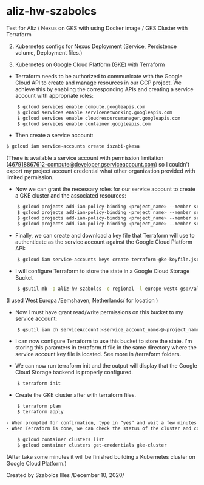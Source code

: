 # aliz-hw-szabolcs
Test for Aliz / Nexus on GKS with using Docker image / GKS Cluster with Terraform

2. Kubernetes configs for Nexus Deployment
(Service, Persistence volume, Deployment files.)

3. Kubernetes on Google Cloud Platform (GKE) with Terraform

- Terraform needs to be authorized to communicate with the Google Cloud API to create and manage resources in our GCP project. We achieve this by enabling the corresponding APIs and creating a service account with appropriate roles:

```bash
    $ gcloud services enable compute.googleapis.com
    $ gcloud services enable servicenetworking.googleapis.com
    $ gcloud services enable cloudresourcemanager.googleapis.com
    $ gcloud services enable container.googleapis.com
```
- Then create a service account:
```bash
$ gcloud iam service-accounts create iszabi-gkesa
```

(There is available a service account with permission limitation (467918867612-compute@developer.gserviceaccount.com) so I couldn't export my project account credential what other organization provided with limited permission.

- Now we can grant the necessary roles for our service account to create a GKE cluster and the associated resources:

```bash
    $ gcloud projects add-iam-policy-binding <project_name> --member serviceAccount:<service_account_name>@<project_name>.iam.gserviceaccount.com --role roles/container.admin
    $ gcloud projects add-iam-policy-binding <project_name> --member serviceAccount:<service_account_name>@<project_name>.iam.gserviceaccount.com --role roles/compute.admin
    $ gcloud projects add-iam-policy-binding <project_name> --member serviceAccount:<service_account_name>@<project_name>.iam.gserviceaccount.com --role roles/iam.serviceAccountUser
    $ gcloud projects add-iam-policy-binding <project_name> --member serviceAccount:<service_account_name>@<project_name>.iam.gserviceaccount.com --role roles/resourcemanager.projectIamAdmin
```

- Finally, we can create and download a key file that Terraform will use to authenticate as the service account against the Google Cloud Platform API:

```bash
    $ gcloud iam service-accounts keys create terraform-gke-keyfile.json --iam-account=<service_account_name>@<project_name>.iam.gserviceaccount.com
```
 - I will configure Terraform to store the state in a Google Cloud Storage Bucket
```bash
    $ gsutil mb -p aliz-hw-szabolcs -c regional -l europe-west4 gs://aliz-hw-szabolcs-bucket-1/
```
  (I used West Europa /Eemshaven, Netherlands/ for location )

 - Now I must have grant read/write permissions on this bucket to my service account:
```bash    
    $ gsutil iam ch serviceAccount:<service_account_name>@<project_name>.iam.gserviceaccount.com:legacyBucketWriter gs://<bucket_name>/
```
 - I can now configure Terraform to use this bucket to store the state. I'm storing this paramters in terraform.tf file in the same directory where the service account key file is located. See more in /terraform folders.

 - We can now run terraform init and the output will display that the Google Cloud Storage backend is properly configured.
```bash  
    $ terraform init 
```
 - Create the GKE cluster after with terraform files.
```bash
    $ terraform plan
    $ terraform apply

- When prompted for confirmation, type in “yes” and wait a few minutes for Terraform to build the cluster.
- When Terraform is done, we can check the status of the cluster and configure the kubectl command line tool to connect to it with:

    $ gcloud container clusters list
    $ gcloud container clusters get-credentials gke-cluster
```

(After take some minutes it will be finished building a Kubernetes cluster on Google Cloud Platform.)

Created by Szabolcs Illes /December 10, 2020/